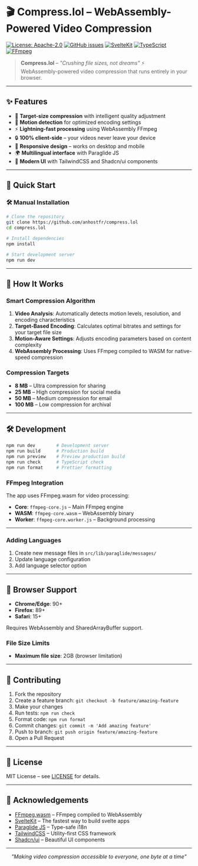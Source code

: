 # 🎬 Compress.lol – WebAssembly-Powered Video Compression

[![License: Apache-2.0](https://img.shields.io/badge/License-Apache_2.0-blue.svg)](https://opensource.org/licenses/Apache-2.0)
[![GitHub issues](https://img.shields.io/github/issues/anhostfr/compress.lol)](https://github.com/anhostfr/compress.lol/issues)
[![SvelteKit](https://img.shields.io/badge/SvelteKit-FF3E00?style=flat&logo=svelte&logoColor=white)](https://kit.svelte.dev/)
[![TypeScript](https://img.shields.io/badge/TypeScript-007ACC?style=flat&logo=typescript&logoColor=white)](https://www.typescriptlang.org/)
[![FFmpeg](https://img.shields.io/badge/FFmpeg-007808?style=flat&logo=ffmpeg&logoColor=white)](https://ffmpeg.org/)

> **Compress.lol** – _"Crushing file sizes, not dreams"_ ⚡  
> WebAssembly-powered video compression that runs entirely in your browser.

---

## ✨ Features

- 🎯 **Target-size compression** with intelligent quality adjustment
- 🧠 **Motion detection** for optimized encoding settings
- ⚡ **Lightning-fast processing** using WebAssembly FFmpeg
- 🔒 **100% client-side** – your videos never leave your device
- 📱 **Responsive design** – works on desktop and mobile
- 🌍 **Multilingual interface** with Paraglide JS
- 🎨 **Modern UI** with TailwindCSS and Shadcn/ui components

---

## 🚀 Quick Start

### 🛠️ Manual Installation

```bash
# Clone the repository
git clone https://github.com/anhostfr/compress.lol
cd compress.lol

# Install dependencies
npm install

# Start development server
npm run dev
```

---

## 🎯 How It Works

### Smart Compression Algorithm

1. **Video Analysis**: Automatically detects motion levels, resolution, and encoding characteristics
2. **Target-Based Encoding**: Calculates optimal bitrates and settings for your target file size
3. **Motion-Aware Settings**: Adjusts encoding parameters based on content complexity
4. **WebAssembly Processing**: Uses FFmpeg compiled to WASM for native-speed compression

### Compression Targets

- **8 MB** – Ultra compression for sharing
- **25 MB** – High compression for social media
- **50 MB** – Medium compression for email
- **100 MB** – Low compression for archival

---

## 🛠️ Development

```bash
npm run dev        # Development server
npm run build      # Production build
npm run preview    # Preview production build
npm run check      # TypeScript check
npm run format     # Prettier formatting
```

### FFmpeg Integration

The app uses FFmpeg.wasm for video processing:

- **Core**: `ffmpeg-core.js` – Main FFmpeg engine
- **WASM**: `ffmpeg-core.wasm` – WebAssembly binary
- **Worker**: `ffmpeg-core.worker.js` – Background processing

---

### Adding Languages

1. Create new message files in `src/lib/paraglide/messages/`
2. Update language configuration
3. Add language selector option

---

## 📱 Browser Support

- **Chrome/Edge**: 90+
- **Firefox**: 89+
- **Safari**: 15+

Requires WebAssembly and SharedArrayBuffer support.

### File Size Limits

- **Maximum file size**: 2GB (browser limitation)

---

## 🤝 Contributing

1. Fork the repository
2. Create a feature branch: `git checkout -b feature/amazing-feature`
3. Make your changes
4. Run tests: `npm run check`
5. Format code: `npm run format`
6. Commit changes: `git commit -m 'Add amazing feature'`
7. Push to branch: `git push origin feature/amazing-feature`
8. Open a Pull Request

---

## 📄 License

MIT License – see [LICENSE](LICENSE) for details.

---

## 🙏 Acknowledgements

- [FFmpeg.wasm](https://github.com/ffmpegwasm/ffmpeg.wasm) – FFmpeg compiled to WebAssembly
- [SvelteKit](https://kit.svelte.dev/) – The fastest way to build svelte apps
- [Paraglide JS](https://inlang.com/m/gerre34r/library-inlang-paraglideJs) – Type-safe i18n
- [TailwindCSS](https://tailwindcss.com/) – Utility-first CSS framework
- [Shadcn/ui](https://ui.shadcn.com/) – Beautiful UI components

---

<div align="center">
    <em>"Making video compression accessible to everyone, one byte at a time"</em>
</div>
